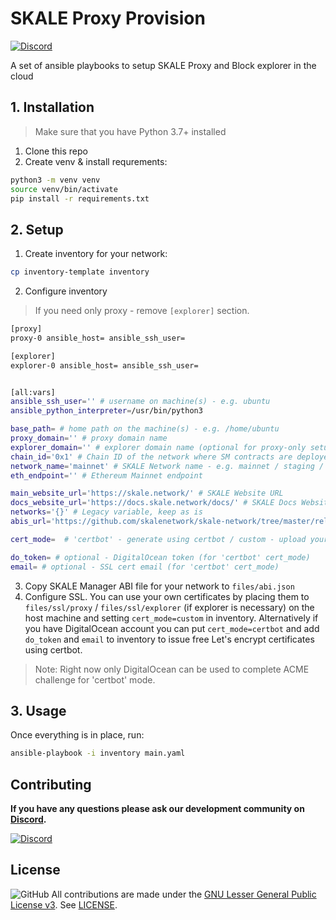 # SKALE Proxy Provision

[![Discord](https://img.shields.io/discord/534485763354787851.svg)](https://discord.gg/vvUtWJB)

A set of ansible playbooks to setup SKALE Proxy and Block explorer in the cloud

## 1. Installation

> Make sure that you have Python 3.7+ installed

1. Clone this repo
2. Create venv & install requrements:

```bash
python3 -m venv venv
source venv/bin/activate
pip install -r requirements.txt 
```

## 2. Setup

1. Create inventory for your network:

```bash
cp inventory-template inventory
```

2. Configure inventory

> If you need only proxy - remove `[explorer]` section.

```bash
[proxy]
proxy-0 ansible_host= ansible_ssh_user=

[explorer]
explorer-0 ansible_host= ansible_ssh_user=


[all:vars]
ansible_ssh_user='' # username on machine(s) - e.g. ubuntu
ansible_python_interpreter=/usr/bin/python3

base_path= # home path on the machine(s) - e.g. /home/ubuntu
proxy_domain='' # proxy domain name
explorer_domain='' # explorer domain name (optional for proxy-only setup)
chain_id='0x1' # Chain ID of the network where SM contracts are deployed - e.g. 0x1
network_name='mainnet' # SKALE Network name - e.g. mainnet / staging / etc
eth_endpoint='' # Ethereum Mainnet endpoint

main_website_url='https://skale.network/' # SKALE Website URL
docs_website_url='https://docs.skale.network/docs/' # SKALE Docs Website URL
networks='{}' # Legacy variable, keep as is
abis_url='https://github.com/skalenetwork/skale-network/tree/master/releases/mainnet' # URL of SM contracts ABI

cert_mode=  # 'certbot' - generate using certbot / custom - upload your own

do_token= # optional - DigitalOcean token (for 'certbot' cert_mode)
email= # optional - SSL cert email (for 'certbot' cert_mode)
```

3. Copy SKALE Manager ABI file for your network to `files/abi.json`
4. Configure SSL.
You can use your own certificates by placing them to `files/ssl/proxy` / `files/ssl/explorer` (if explorer is necessary) on the host machine and setting `cert_mode=custom` in inventory.
Alternatively if you have DigitalOcean account you can put `cert_mode=certbot` and add `do_token` and `email` to inventory to issue free Let's encrypt certificates using certbot.
> Note: Right now only DigitalOcean can be used to complete ACME challenge for 'certbot' mode.

## 3. Usage

Once everything is in place, run:

```bash
ansible-playbook -i inventory main.yaml
```

## Contributing

**If you have any questions please ask our development community on [Discord](https://discord.gg/vvUtWJB).**

[![Discord](https://img.shields.io/discord/534485763354787851.svg)](https://discord.gg/vvUtWJB)

## License


![GitHub](https://img.shields.io/github/license/skalenetwork/skale.py.svg)
All contributions are made under the [GNU Lesser General Public License v3](https://www.gnu.org/licenses/lgpl-3.0.en.html). See [LICENSE](LICENSE).
